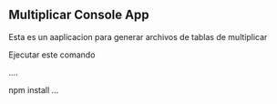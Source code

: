 
## Multiplicar Console App

Esta es un aaplicacion para generar archivos de tablas de multiplicar


Ejecutar este comando

....

npm install
...
